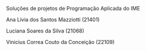Soluções de projetos de Programação Aplicada do IME

Ana Lívia dos Santos Mazziotti (21401)

Luciana Soares da Silva (21068)

Vinicius Correa Couto da Conceição (22109)
